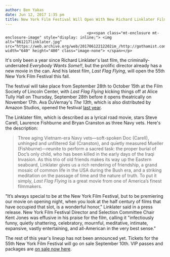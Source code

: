 ```yaml
---
author: Ben Yakas
date: Jun 12, 2017 1:35 pm
title: New York Film Festival Will Open With New Richard Linklater Film 'Last Flag Flying'
---
```


	
										<p><span class="mt-enclosure mt-enclosure-image" style="display: inline;"> <img alt="061217linklater.jpg" src="https://web.archive.org/web/20170612212202im_/http://gothamist.com/attachments/byakas/061217linklater.jpg" width="640" height="400" class="image-none"> </span></p>

<p>It&apos;s only been a year since Richard Linklater&apos;s last film, the criminally-underrated <em>Everybody Wants Some!!</em>, but the prolific director already has a new movie in the can. And his latest film, <em>Last Flag Flying</em>, will open the 55th New York Film Festival this fall. </p>

<p>The festival will take place from September 28th to October 15th at the Film Society of Lincoln Center, with <em>Last Flag Flying</em> kicking things off at Alice Tully Hall on Thursday, September 28th before it opens theatrically on November 17th. Ava DuVernay&apos;s <em>The 13th</em>, which is also distributed by Amazon Studios, opened the festival <a href="https://web.archive.org/web/20170612212202/http://gothamist.com/2016/07/19/ava_duvernays_the_13th.php">last year</a>.</p>

<p>The Linklater film, which is described as a lyrical road movie, stars Steve Carell, Laurence Fishburne and Bryan Cranston as three Navy vets. Here&apos;s the description:</p>

<blockquote>Three aging Vietnam-era Navy vets&#x2014;soft-spoken Doc (Carell), unhinged and unfiltered Sal (Cranston), and quietly measured Mueller (Fishburne)&#x2014;reunite to perform a sacred task: the proper burial of Doc&#x2019;s only child, who has been killed in the early days of the Iraqi Invasion. As this trio of old friends makes its way up the Eastern seaboard, Linklater gives us a rich rendering of friendship, a grand mosaic of common life in the USA during the Bush era, and a striking meditation on the passage of time and the nature of truth. To put it simply, <em>Last Flag Flying</em> is a great movie from one of America&#x2019;s finest filmmakers.</blockquote>

<p>&quot;It&#x2019;s always special to be at the New York Film Festival, but to be premiering our movie on opening night, when you look at the half century of films that have occupied that slot, is a wonderful honor,&quot; Linklater said in a press release. New York Film Festival Director and Selection Committee Chair Kent Jones was effusive in his praise for the film, calling it &quot;infectiously funny, quietly shattering, celebratory, mournful, meditative, intimate, expansive, vastly entertaining, and all-American in the very best sense.&quot;</p>

<p>The rest of this year&apos;s lineup has not been announced yet. Tickets for the 55th New York Film Festival will go on sale September 10th. VIP passes and packages are <a href="https://web.archive.org/web/20170612212202/https://www.filmlinc.org/nyff2017/nyff55-ticket-information/nyff55-passes-packages/">on sale now here</a>.</p>					
										
									
				